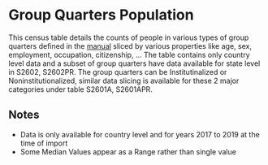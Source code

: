 # Group Quarters Population
This census table details the counts of people in various types of group quarters defined in the [manual](https://www2.census.gov/programs-surveys/acs/tech_docs/group_definitions/2019GQ_Definitions.pdf) sliced by various properties like age, sex, employment, occupation, citizenship, ... The table contains only country level data and a subset of group quarters have data available for state level in S2602, S2602PR. The group quarters can be Institutinalized or Noninstitutionalized, similar data slicing is available for these 2 major categories under table S2601A, S2601APR.

## Notes
- Data is only available for country level and for years 2017 to 2019 at the time of import
- Some Median Values appear as a Range rather than single value 
